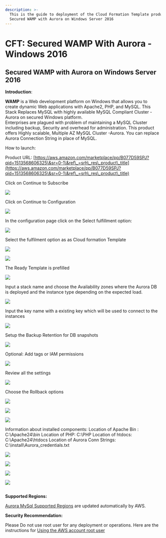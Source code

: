 ```yaml
---
description: >-
  This is the guide to deployment of the Cloud Formation Template product for
  Secured WAMP with Aurora on Windows Server 2016
---
```


# CFT: Secured WAMP With Aurora - Windows 2016

## Secured WAMP with Aurora on Windows Server 2016

**Introduction**:

**WAMP** is a Web development platform on Windows that allows you to create dynamic Web applications with Apache2, PHP, and MySQL. This Stack Replaces MySQL with highly available MySQL Compliant Cluster -Aurora on secured Windows platform.\
Enterprises are plagued with problem of maintaining a MySQL Cluster including backup, Security and overhead for administration. This product offers Highly scalable, Multiple AZ MySQL Cluster -Aurora. You can replace Aurora Connection String in place of MySQL.

How to launch:

Product URL: [https://aws.amazon.com/marketplace/pp/B077D59SPJ?qid=1513568606325\&sr=0-1\&ref\_=srh\_res\_product\_title](https://aws.amazon.com/marketplace/pp/B077D59SPJ?qid=1513568606325\&sr=0-1\&ref\_=srh\_res\_product\_title)

Click on Continue to Subscribe

![](<.gitbook/assets/image (5).png>)



Click on Continue to Configuration

![](<.gitbook/assets/image (30).png>)

In the configuration page click on the Select fulfillment option:

![](<.gitbook/assets/image (37).png>)

Select the fulfilment option as as Cloud formation Template

![](<.gitbook/assets/image (22).png>)

![](.gitbook/assets/image.png)

The Ready Template is prefilled

![](<.gitbook/assets/image (4).png>)

Input a stack name and choose the Availability zones where the Aurora DB is deployed and the instance type depending on the expected load.

![](<.gitbook/assets/image (23).png>)

Input the key name with a existing key which will be used to connect to the instances

![](<.gitbook/assets/image (18).png>)

Setup the Backup Retention for DB snapshots

![](<.gitbook/assets/image (26).png>)

Optional: Add tags or IAM permissions

![](<.gitbook/assets/image (28).png>)

Review all the settings

![](<.gitbook/assets/image (7).png>)

Choose the Rollback options

![](<.gitbook/assets/image (36).png>)



![](<.gitbook/assets/image (24).png>)



![](<.gitbook/assets/image (32).png>)



Information about installed components: Location of Apache Bin : C:\Apache24\bin Location of PHP: C:\PHP Location of htdocs: C:\Apache24\htdocs Location of Aurora Conn Strings: C:\install\Aurora\_credentials.txt

![](<.gitbook/assets/image (40).png>)

![](<.gitbook/assets/image (35).png>)

![](<.gitbook/assets/image (6).png>)

![](<.gitbook/assets/image (27).png>)

<figure><img src=".gitbook/assets/template1-designer.png" alt=""><figcaption></figcaption></figure>



**Supported Regions:**

[Aurora MySql Supported Regions](https://docs.aws.amazon.com/AmazonRDS/latest/AuroraUserGuide/Concepts.RegionsAndAvailabilityZones.html#Aurora.Overview.Availability.MySQL) are updated automatically by AWS.

**Security Recommendation:**

Please Do not use root user for any deployment or operations. Here are the instructions for [Using the AWS account root user](https://docs.aws.amazon.com/accounts/latest/reference/root-user.html)







